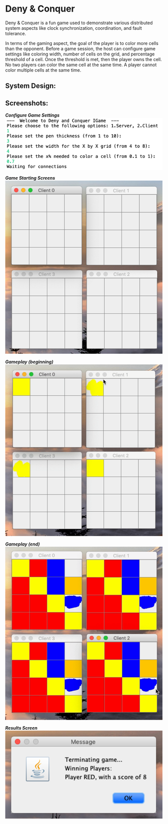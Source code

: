 # Deny & Conquer
Deny & Conquer is a fun game used to demonstrate various distributed system aspects like clock synchronization, coordination, and fault tolerance.

In terms of the gaming aspect, the goal of the player is to color more cells than the opponent. Before a game session, the host can configure game settings like coloring width, number of cells on the grid, and percentage threshold of a cell. Once the threshold is met, then the player owns the cell. No two players can color the same cell at the same time. A player cannot color multiple cells at the same time.

## System Design:

## Screenshots:
**_Configure Game Settings_**<br/>
<img src="screenshots/configuration.png" width=500>

**_Game Starting Screens_**<br/>
<img src="screenshots/startingscreen.png" width=500>

**_Gameplay (beginning)_**<br/>
<img src="screenshots/gamestart.gif" width=500>

**_Gameplay (end)_**<br/>
<img src="screenshots/gameend.gif" width=500>

**_Results Screen_**<br/>
<img src="screenshots/winningmessage.png" width=500>
